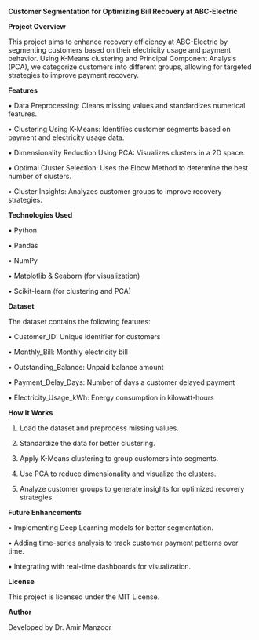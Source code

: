 **Customer Segmentation for Optimizing Bill Recovery at ABC-Electric**

**Project Overview**

This project aims to enhance recovery efficiency at ABC-Electric by segmenting customers based on their electricity usage and payment behavior. Using K-Means clustering and Principal Component Analysis (PCA), we categorize customers into different groups, allowing for targeted strategies to improve payment recovery.

**Features**

•	Data Preprocessing: Cleans missing values and standardizes numerical features.

•	Clustering Using K-Means: Identifies customer segments based on payment and electricity usage data.

•	Dimensionality Reduction Using PCA: Visualizes clusters in a 2D space.

•	Optimal Cluster Selection: Uses the Elbow Method to determine the best number of clusters.

•	Cluster Insights: Analyzes customer groups to improve recovery strategies.

**Technologies Used**

•	Python

•	Pandas

•	NumPy

•	Matplotlib & Seaborn (for visualization)

•	Scikit-learn (for clustering and PCA)

**Dataset**

The dataset contains the following features:

•	Customer_ID: Unique identifier for customers

•	Monthly_Bill: Monthly electricity bill

•	Outstanding_Balance: Unpaid balance amount

•	Payment_Delay_Days: Number of days a customer delayed payment

•	Electricity_Usage_kWh: Energy consumption in kilowatt-hours

**How It Works**

1.	Load the dataset and preprocess missing values.

2.	Standardize the data for better clustering.

3.	Apply K-Means clustering to group customers into segments.

4.	Use PCA to reduce dimensionality and visualize the clusters.

5.	Analyze customer groups to generate insights for optimized recovery strategies.

**Future Enhancements**

•	Implementing Deep Learning models for better segmentation.

•	Adding time-series analysis to track customer payment patterns over time.

•	Integrating with real-time dashboards for visualization.

**License**

This project is licensed under the MIT License.

**Author**

Developed by Dr. Amir Manzoor
